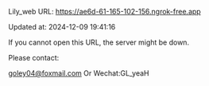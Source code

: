 Lily_web URL: https://ae6d-61-165-102-156.ngrok-free.app

Updated at: 2024-12-09 19:41:16

If you cannot open this URL, the server might be down.

Please contact: 

goley04@foxmail.com Or Wechat:GL_yeaH